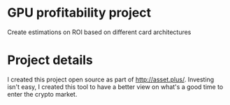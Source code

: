 # GPU profitability project
Create estimations on ROI based on different card architectures

# Project details
I created this project open source as part of http://asset.plus/. 
Investing isn't easy, I created this tool to have a better view on what's a good time to enter the crypto market.
